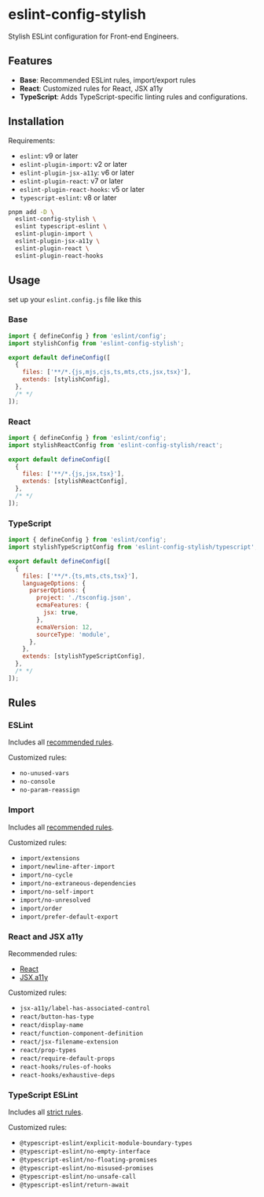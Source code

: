 # eslint-config-stylish

Stylish ESLint configuration for Front-end Engineers.

## Features

- **Base**: Recommended ESLint rules, import/export rules
- **React**: Customized rules for React, JSX a11y
- **TypeScript**: Adds TypeScript-specific linting rules and configurations.

## Installation

Requirements:

- `eslint`: v9 or later
- `eslint-plugin-import`: v2 or later
- `eslint-plugin-jsx-a11y`: v6 or later
- `eslint-plugin-react`: v7 or later
- `eslint-plugin-react-hooks`: v5 or later
- `typescript-eslint`: v8 or later

```bash
pnpm add -D \
  eslint-config-stylish \
  eslint typescript-eslint \
  eslint-plugin-import \
  eslint-plugin-jsx-a11y \
  eslint-plugin-react \
  eslint-plugin-react-hooks
```

## Usage

set up your `eslint.config.js` file like this

### Base

```js
import { defineConfig } from 'eslint/config';
import stylishConfig from 'eslint-config-stylish';

export default defineConfig([
  {
    files: ['**/*.{js,mjs,cjs,ts,mts,cts,jsx,tsx}'],
    extends: [stylishConfig],
  },
  /* */
]);
```

### React

```js
import { defineConfig } from 'eslint/config';
import stylishReactConfig from 'eslint-config-stylish/react';

export default defineConfig([
  {
    files: ['**/*.{js,jsx,tsx}'],
    extends: [stylishReactConfig],
  },
  /* */
]);
```

### TypeScript

```js
import { defineConfig } from 'eslint/config';
import stylishTypeScriptConfig from 'eslint-config-stylish/typescript';

export default defineConfig([
  {
    files: ['**/*.{ts,mts,cts,tsx}'],
    languageOptions: {
      parserOptions: {
        project: './tsconfig.json',
        ecmaFeatures: {
          jsx: true,
        },
        ecmaVersion: 12,
        sourceType: 'module',
      },
    },
    extends: [stylishTypeScriptConfig],
  },
  /* */
]);
```

## Rules

### ESLint

Includes all [recommended rules](https://eslint.org/docs/latest/rules/#recommended-rules).

Customized rules:

- `no-unused-vars`
- `no-console`
- `no-param-reassign`

### Import

Includes all [recommended rules](https://github.com/import-js/eslint-plugin-import?tab=readme-ov-file#rules).

Customized rules:

- `import/extensions`
- `import/newline-after-import`
- `import/no-cycle`
- `import/no-extraneous-dependencies`
- `import/no-self-import`
- `import/no-unresolved`
- `import/order`
- `import/prefer-default-export`

### React and JSX a11y

Recommended rules:

- [React](https://github.com/jsx-eslint/eslint-plugin-react?tab=readme-ov-file#list-of-supported-rules)
- [JSX a11y](https://github.com/jsx-eslint/eslint-plugin-jsx-a11y?tab=readme-ov-file#supported-rules)

Customized rules:

- `jsx-a11y/label-has-associated-control`
- `react/button-has-type`
- `react/display-name`
- `react/function-component-definition`
- `react/jsx-filename-extension`
- `react/prop-types`
- `react/require-default-props`
- `react-hooks/rules-of-hooks`
- `react-hooks/exhaustive-deps`

### TypeScript ESLint

Includes all [strict rules](https://typescript-eslint.io/rules/?=strict).

Customized rules:

- `@typescript-eslint/explicit-module-boundary-types`
- `@typescript-eslint/no-empty-interface`
- `@typescript-eslint/no-floating-promises`
- `@typescript-eslint/no-misused-promises`
- `@typescript-eslint/no-unsafe-call`
- `@typescript-eslint/return-await`
